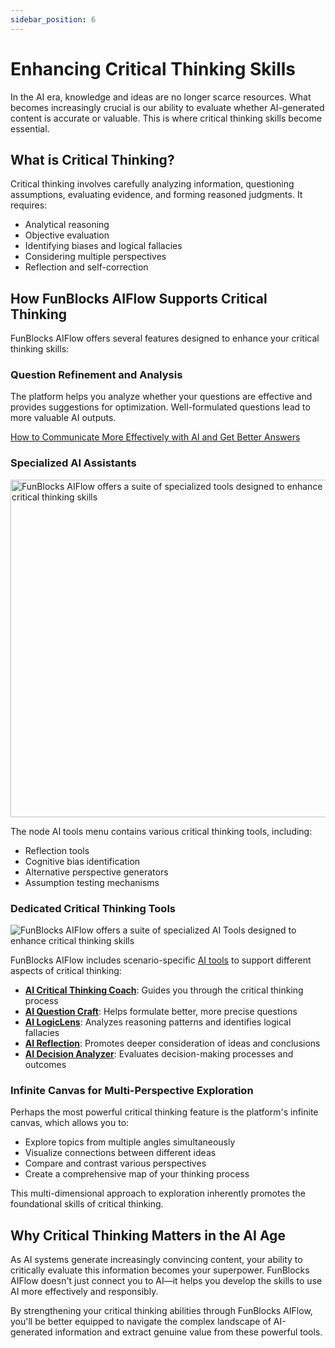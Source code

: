 ```yaml
---
sidebar_position: 6
---
```


# Enhancing Critical Thinking Skills

In the AI era, knowledge and ideas are no longer scarce resources. What becomes increasingly crucial is our ability to evaluate whether AI-generated content is accurate or valuable. This is where critical thinking skills become essential.

## What is Critical Thinking?

Critical thinking involves carefully analyzing information, questioning assumptions, evaluating evidence, and forming reasoned judgments. It requires:

- Analytical reasoning
- Objective evaluation
- Identifying biases and logical fallacies
- Considering multiple perspectives
- Reflection and self-correction

## How FunBlocks AIFlow Supports Critical Thinking

FunBlocks AIFlow offers several features designed to enhance your critical thinking skills:

### Question Refinement and Analysis
The platform helps you analyze whether your questions are effective and provides suggestions for optimization. Well-formulated questions lead to more valuable AI outputs.

[How to Communicate More Effectively with AI and Get Better Answers](/docs/aiflow-tricks-and-tips/Asking-Good-Questions)

### Specialized AI Assistants

<img src="/img/portfolio/fullsize/aiflow_critical_thinking_tools.png" width="540" alt="FunBlocks AIFlow offers a suite of specialized tools designed to enhance critical thinking skills"/> 

The node AI tools menu contains various critical thinking tools, including:
- Reflection tools
- Cognitive bias identification
- Alternative perspective generators
- Assumption testing mechanisms

### Dedicated Critical Thinking Tools

![FunBlocks AIFlow offers a suite of specialized AI Tools designed to enhance critical thinking skills](/img/portfolio/fullsize/aitools_critical_thinking_tools.png)

FunBlocks AIFlow includes scenario-specific [AI tools](https://www.funblocks.net/aitools) to support different aspects of critical thinking:
- [**AI Critical Thinking Coach**](https://www.funblocks.net/aitools/critical-thinking): Guides you through the critical thinking process
- [**AI Question Craft**](https://www.funblocks.net/aitools/refine-question): Helps formulate better, more precise questions
- [**AI LogicLens**](https://www.funblocks.net/aitools/bias): Analyzes reasoning patterns and identifies logical fallacies
- [**AI Reflection**](https://www.funblocks.net/aitools/reflection): Promotes deeper consideration of ideas and conclusions
- [**AI Decision Analyzer**](https://www.funblocks.net/aitools/decision): Evaluates decision-making processes and outcomes

### Infinite Canvas for Multi-Perspective Exploration
Perhaps the most powerful critical thinking feature is the platform's infinite canvas, which allows you to:
- Explore topics from multiple angles simultaneously
- Visualize connections between different ideas
- Compare and contrast various perspectives
- Create a comprehensive map of your thinking process

This multi-dimensional approach to exploration inherently promotes the foundational skills of critical thinking.

## Why Critical Thinking Matters in the AI Age

As AI systems generate increasingly convincing content, your ability to critically evaluate this information becomes your superpower. FunBlocks AIFlow doesn't just connect you to AI—it helps you develop the skills to use AI more effectively and responsibly.

By strengthening your critical thinking abilities through FunBlocks AIFlow, you'll be better equipped to navigate the complex landscape of AI-generated information and extract genuine value from these powerful tools.